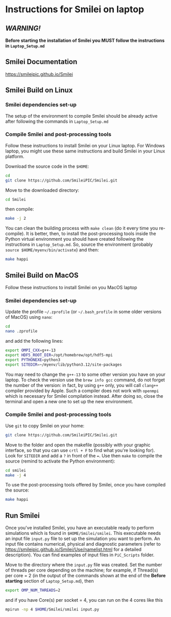 # Instructions for Smilei on laptop

## *WARNING!*
  
**Before starting the installation of Smilei you MUST follow the instructions in `Laptop_Setup.md`**

## Smilei Documentation
https://smileipic.github.io/Smilei

## Smilei Build on Linux

### Smilei dependencies set-up
The setup of the environment to compile Smilei should be already active after following the commands in `Laptop_Setup.md`

### Compile Smilei and post-processing tools
Follow these instructions to install Smilei on your Linux laptop. For Windows laptop, you might use these same instructions and build Smilei in your Linux platform.

Download the source code in the `$HOME`:
```bash
cd 
git clone https://github.com/SmileiPIC/Smilei.git
```
Move to the downloaded directory:
```bash
cd Smilei
```
then compile:
```bash
make -j 2
```
You can clean the building process with `make clean` (do it every time you re-compile).
It is better, then, to install the post-processing tools inside the Python virtual environment you should have created following the instructions in `Laptop_Setup.md`. So, source the environment (probably `source $HOME/myenv/bin/activate`) and then:
```bash
make happi
```

## Smilei Build on MacOS

Follow these instructions to install Smilei on you MacOS laptop

### Smilei dependencies set-up

Update the profile `~/.zprofile` (or `~/.bash_profile` in some older versions of MacOS) using `nano`:
```bash
cd
nano .zprofile
```
and add the following lines:
```bash
export OMPI_CXX=g++-13
export HDF5_ROOT_DIR=/opt/homebrew/opt/hdf5-mpi
export PYTHONEXE=python3
export SITEDIR=~/myenv/lib/python3.12/site-packages
```
You may need to change the `g++-13` to some other version you have on your laptop. To check the version use the `brew info gcc` command, do not forget the number of the version: in fact, by using `g++` only, you will call `clang++` compiler provided by Apple. Such a compiler does not work with `openmpi` which is necessary for Smilei compilation instead. After doing so, close the terminal and open a new one to set up the new environment.

### Compile Smilei and post-processing tools

Use `git` to copy Smilei on your home:
```bash
git clone https://github.com/SmileiPIC/Smilei.git
```
Move to the folder and open the makefile (possibly with your graphic interface, so that you can use `crtl + F` to find what you're looking for). Look for `SITEDIR` and add a `?` in front of the `=`. Use then `make` to compile the source (remind to activate the Python environment):
```bash
cd smilei
make -j 4
```
To use the post-processing tools offered by Smilei, once you have compiled the source:
```bash
make happi
```

## Run Smilei
Once you've installed Smilei, you have an executable ready to perform simulations which is found in `$HOME/Smilei/smilei`. This executable needs an input file `input.py` file to set up the simulation you want to perform. An input file contains numerical, physical and diagnostic parameters (refer to https://smileipic.github.io/Smilei/Use/namelist.html for a detailed description). You can find examples of input files in `PiC_Scripts` folder.

Move to the directory where the `input.py` file was created. Set the number of threads per core depending on the machine; for example, if Thread(s) per core = 2 (in the output of the commands shown at the end of the **Before starting** section of `Laptop_Setup.md`), then
```bash
export OMP_NUM_THREADS=2
```

and if you have Core(s) per socket = 4, you can run on the 4 cores like this 
```bash
mpirun -np 4 $HOME/Smilei/smilei input.py
```
